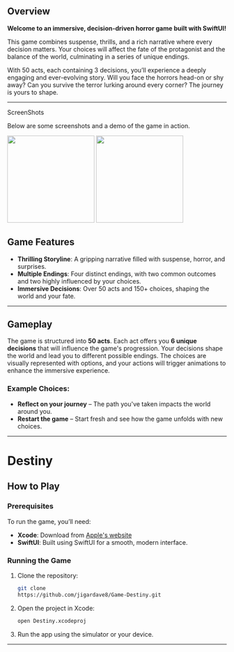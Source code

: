 ## Overview

**Welcome to an immersive, decision-driven horror game built with SwiftUI!** 

This game combines suspense, thrills, and a rich narrative where every decision matters. 
Your choices will affect the fate of the protagonist and the balance of the world, culminating in a series of unique endings.

With 50 acts, each containing 3 decisions, you’ll experience a deeply engaging and ever-evolving story. Will you face the horrors head-on or shy away? Can you survive the terror lurking around every corner? The journey is yours to shape.

---
ScreenShots

Below are some screenshots and a demo of the game in action.

<img src="https://github.com/user-attachments/assets/174de534-1b37-44be-a792-f4a089244b30" width="200" />
<img src="https://github.com/user-attachments/assets/2c810198-cd23-4e60-84f8-3e75ae5b49cf" width="200" />



## Game Features

- **Thrilling Storyline**: A gripping narrative filled with suspense, horror, and surprises.
- **Multiple Endings**: Four distinct endings, with two common outcomes and two highly influenced by your choices.
- **Immersive Decisions**: Over 50 acts and 150+ choices, shaping the world and your fate.


---

## Gameplay

The game is structured into **50 acts**. Each act offers you **6 unique decisions** that will influence the game's progression. Your decisions shape the world and lead you to different possible endings. The choices are visually represented with options, and your actions will trigger animations to enhance the immersive experience.

### Example Choices:

- **Reflect on your journey** – The path you've taken impacts the world around you.
- **Restart the game** – Start fresh and see how the game unfolds with new choices.

---
# Destiny

## How to Play

### Prerequisites

To run the game, you’ll need:

- **Xcode**: Download from [Apple's website](https://developer.apple.com/xcode/)
- **SwiftUI**: Built using SwiftUI for a smooth, modern interface.

### Running the Game

1. Clone the repository:
    ```bash
    git clone 
    https://github.com/jigardave8/Game-Destiny.git
    ```

2. Open the project in Xcode:
    ```bash
    open Destiny.xcodeproj
    ```

3. Run the app using the simulator or your device.

---
